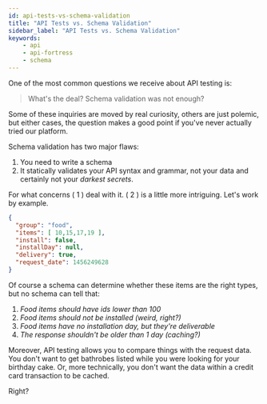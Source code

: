```yaml
---
id: api-tests-vs-schema-validation
title: "API Tests vs. Schema Validation"
sidebar_label: "API Tests vs. Schema Validation"
keywords:
    - api
    - api-fortress
    - schema
---
```


One of the most common questions we receive about API testing is:

> What's the deal? Schema validation was not enough?

Some of these inquiries are moved by real curiosity, others are just polemic, but either cases, the question makes a good point if you've never actually tried our platform.

Schema validation has two major flaws:

1. You need to write a schema
2. It statically validates your API syntax and grammar, not your data and certainly not your _darkest secrets_.

For what concerns ( 1 ) deal with it. ( 2 ) is a little more intriguing. Let's work by example.

```json
{
  "group": "food",
  "items": [ 10,15,17,19 ],
  "install": false,
  "installDay": null,
  "delivery": true,
  "request_date": 1456249628
}
```
Of course a schema can determine whether these items are the right types, but no schema can tell that:

1. _Food items should have ids lower than 100_
2. _Food items should not be installed (weird, right?)_
3. _Food items have no installation day, but they're deliverable_
4. _The response shouldn't be older than 1 day (caching?)_

Moreover, API testing allows you to compare things with the request data. You don't want to get bathrobes listed while you were looking for your birthday cake. Or, more technically, you don't want the data within a credit card transaction to be cached.

Right?
